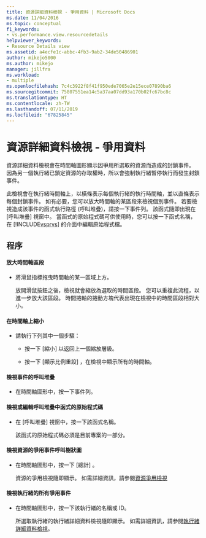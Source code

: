 ```yaml
---
title: 資源詳細資料檢視 - 爭用資料 | Microsoft Docs
ms.date: 11/04/2016
ms.topic: conceptual
f1_keywords:
- vs.performance.view.resourcedetails
helpviewer_keywords:
- Resource Details view
ms.assetid: a4ecfe1c-abbc-4fb3-9ab2-34de50486901
author: mikejo5000
ms.author: mikejo
manager: jillfra
ms.workload:
- multiple
ms.openlocfilehash: 7c4c3922f8f41f950ede7065e2e15ece07890ba6
ms.sourcegitcommit: 75807551ea14c5a37aa07dd93a170b02fc67bc8c
ms.translationtype: HT
ms.contentlocale: zh-TW
ms.lasthandoff: 07/11/2019
ms.locfileid: "67825845"
---
```

# <a name="resource-details-view---contention-data"></a>資源詳細資料檢視 - 爭用資料
資源詳細資料檢視會在時間軸圖形顯示因爭用所選取的資源而造成的封鎖事件。 因為另一個執行緒已鎖定資源的存取權時，所以會強制執行緒暫停執行而發生封鎖事件。

 此檢視會在執行緒時間軸上，以橫條表示每個執行緒的執行時間軸，並以直條表示每個封鎖事件。 如有必要，您可以放大時間軸的某區段來檢視個別事件。 若要檢視造成該事件的函式執行路徑 (呼叫堆疊)，請按一下事件列。 該函式隨即出現在 [呼叫堆疊]  視窗中。 當函式的原始程式碼可供使用時，您可以按一下函式名稱，在 [!INCLUDE[vsprvs](../code-quality/includes/vsprvs_md.md)] 的介面中編輯原始程式檔。

## <a name="procedures"></a>程序

#### <a name="to-magnify-a-timeline-segment"></a>放大時間軸區段

- 將滑鼠指標拖曳時間軸的某一區域上方。

     放開滑鼠按鈕之後，檢視就會縮放為選取的時間區段。 您可以重複此流程，以進一步放大該區段。 時間捲軸的捲動方塊代表出現在檢視中的時間區段相對大小。

#### <a name="to-zoom-out-on-a-timeline"></a>在時間軸上縮小

- 請執行下列其中一個步驟：

  - 按一下 [縮小]  以返回上一個縮放層級。

  - 按一下 [顯示比例重設]  ，在檢視中顯示所有的時間軸。

#### <a name="to-view-the-call-stack-of-an-event"></a>檢視事件的呼叫堆疊

- 在時間軸圖形中，按一下事件列。

#### <a name="to-view-or-edit-the-source-code-of-a-function-in-the-call-stack"></a>檢視或編輯呼叫堆疊中函式的原始程式碼

- 在 [呼叫堆疊]  視窗中，按一下該函式名稱。

  該函式的原始程式碼必須是目前專案的一部分。

#### <a name="to-view-the-call-tree-of-contention-events-for-the-resource"></a>檢視資源的爭用事件呼叫樹狀圖

- 在時間軸圖形中，按一下 [總計]  。

     資源的爭用檢視隨即顯示。 如需詳細資訊，請參閱[資源爭用檢視](../profiling/resource-contentions-view-contention-data.md)

#### <a name="to-view-all-the-contention-events-of-a-thread"></a>檢視執行緒的所有爭用事件

- 在時間軸圖形中，按一下該執行緒的名稱或 ID。

     所選取執行緒的執行緒詳細資料檢視隨即顯示。 如需詳細資訊，請參閱[執行緒詳細資料檢視](../profiling/thread-details-view-contention-data.md)。
